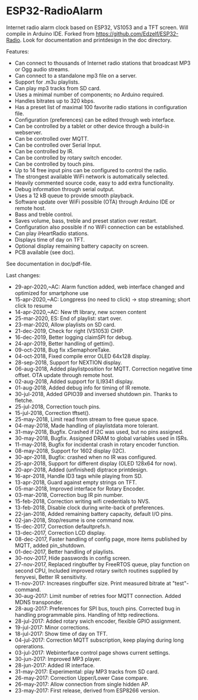 # ESP32-RadioAlarm
Internet radio alarm clock based on ESP32, VS1053 and a TFT screen.  Will compile in Arduino IDE. 
Forked from https://github.com/Edzelf/ESP32-Radio.
Look for documentation and printdesign in the doc directory.

Features:
-	Can connect to thousands of Internet radio stations that broadcast MP3 or Ogg audio streams.
- Can connect to a standalone mp3 file on a server.
- Support for .m3u playlists.
- Can play mp3 tracks from SD card.
-	Uses a minimal number of components; no Arduino required.
-	Handles bitrates up to 320 kbps.
-	Has a preset list of maximal 100 favorite radio stations in configuration file.
- Configuration (preferences) can be edited through web interface.
-	Can be controlled by a tablet or other device through a build-in webserver.
- Can be controlled over MQTT.
- Can be controlled over Serial Input.
- Can be controlled by IR.
-	Can be controlled by rotary switch encoder.
- Can be controlled by touch pins.
-	Up to 14 free input pins can be configured to control the radio.
-	The strongest available WiFi network is automatically selected.
-	Heavily commented source code, easy to add extra functionality.
-	Debug information through serial output.
-	Uses a 12 kB queue to provide smooth playback.
-	Software update over WiFi possible (OTA) through Arduino IDE or remote host.
-	Bass and treble control.
-	Saves volume, bass, treble and preset station over restart.
- Configuration also possible if no WiFi connection can be established.
- Can play iHeartRadio stations.
- Displays time of day on TFT.
- Optional display remaining battery capacity on screen.
- PCB available (see doc).

See documentation in doc/pdf-file.

Last changes:
- 29-apr-2020,~AC: Alarm function added, web interface changed and optimized for smartphone use
- 15-apr-2020,~AC: Longpress (no need to click) -> stop streaming; short click to resume
- 14-apr-2020,~AC: New tft library, new screen content
- 25-mar-2020, ES: End of playlist: start over.
- 23-mar-2020, Allow playlists  on SD card.
- 21-dec-2019, Check for right (VS1053) CHIP.
- 16-dec-2019, Better logging claimSPI for debug.
- 24-apr-2019, Better handling of gettim().
- 09-oct-2018, Bug fix xSemaphoreTake.
- 04-oct-2018, Fixed compile error OLED 64x128 display.
- 28-sep-2018, Support for NEXTION display.
- 06-aug-2018, Added playlistposition for MQTT.  Correction negative time offset. OTA update through remote host.
- 02-aug-2018, Added support for ILI9341 display.
- 01-aug-2018, Added debug info for timing of IR remote.
- 30-jul-2018, Added GPIO39 and inversed shutdown pin.  Thanks to fletche.
- 25-jul-2018, Correction touch pins.
- 15-jul-2018, Correction tftset().
- 25-may-2018, Limit read from stream to free queue space.
- 04-may-2018, Made handling of playlistdata more tolerant.
- 31-may-2018, Bugfix. Crashed if I2C was used, but no pins assigned.
- 30-may-2018, Bugfix. Assigned DRAM to global variables used in ISRs.
- 11-may-2018, Bugfix for incidental crash in rotary encoder function.
- 08-may-2018, Support for 1602 display (I2C).
- 30-apr-2018, Bugfix: crashed when no IR was configured.
- 25-apr-2018, Support for different display (OLED 128x64 for now).
- 20-apr-2018, Added (unfinished) diptrace printdesign.
- 16-apr-2018, Handle ID3 tags while playing from SD.
- 13-apr-2018, Guard against empty strings on TFT.
- 05-mar-2018, Improved interface for Rotary Encoder.
- 03-mar-2018, Correction bug IR pin number.
- 15-feb-2018, Correction writing wifi credentials to NVS.
- 13-feb-2018, Disable clock during write-back of preferences.
- 22-jan-2018, Added remaining battery capacity, default I/O pins.
- 02-jan-2018, Stop/resume is one command now.
- 15-dec-2017, Correction defaultprefs.h.
- 13-dec-2017, Correction LCD display.
- 08-dec-2017, Faster handling of config page, more items published by MQTT, added pin_shutdown.
- 01-dec-2017, Better handling of playlists.
- 30-nov-2017, Hide passwords in config screen.
- 27-nov-2017, Replaced ringbuffer by FreeRTOS queue, play function on second CPU,
               Included improved rotary switch routines supplied by fenyvesi,
               Better IR sensitivity.
- 11-nov-2017: Increases ringbuffer size. Print measured bitrate at "test"-command.
- 30-aug-2017: Limit number of retries foor MQTT connection. Added MDNS transponder.
- 28-aug-2017: Preferences for SPI bus, touch pins.
               Corrected bug in handling programmable pins.
               Handling of http redirections.
- 28-jul-2017: Added rotary swich encoder, flexible GPIO assignment.
- 19-jul-2017: Minor corrections.
- 18-jul-2017: Show time of day on TFT.
- 04-jul-2017: Correction MQTT subscription, keep playing during long oprerations.
- 03-jul-2017: Webinterface control page shows current settings.
- 30-jun-2017: Improved MP3 player.
- 28-jun-2017: Added IR interface.
- 31-may-2017: Experimental: play MP3 tracks from SD card.
- 26-may-2017: Correction Upper/Lower Case compare.
- 26-may-2017: Allow connection from single hidden AP.
- 23-may-2017: First release, derived from ESP8266 version.
